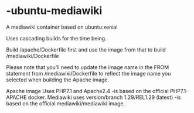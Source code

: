 # -ubuntu-mediawiki
A mediawiki container based on ubuntu:xenial

Uses cascading builds for the time being.  

Build  /apache/Dockerfile  first and use the image from that to build  /mediawiki/Dockerfile

Please note that you'll need to update the image name in the FROM statement from /mediawiki/Dockerfile to reflect the image name you selected when building the Apache image.

Apache image Uses PHP7.1 and Apache2.4  -is based on the official PHP7.1-APACHE docker.
Mediawiki uses version/branch 1.29/REL1.29 (latest)  -is based on the official mediawiki/mediawiki image.
